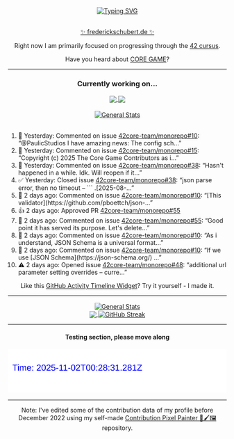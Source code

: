 <div align="center">
	<a href="https://git.io/typing-svg"><img src="https://readme-typing-svg.demolab.com?font=Fira+Code&size=30&pause=1000&color=70A5FD&background=1A1B27&center=true&vCenter=true&repeat=false&random=false&width=550&lines=%F0%9F%91%8B+Hello+World!+I'm+Freddy!+%F0%9F%96%96" alt="Typing SVG" /></a>
</div>
<br>
<div align="center">
	<p></p><a href="https://frederickschubert.de">✨ frederickschubert.de ✨</a></p>
	<p>Right now I am primarily focused on progressing through the <a href="https://github.com/FreddyMSchubert/42_cursus">42 cursus</a>.</p>
	<p>Have you heard about <a href="https://coregame.de/">CORE GAME</a>?</p>
</div>

<hr>

<div align="center">

### Currently working on...

<!-- [![current_repo](https://github-readme-stats.vercel.app/api/pin/?username=FreddyMSchubert&repo=Crafty_Concoctions&theme=tokyonight)](https://github.com/FreddyMSchubert/Crafty_Concoctions) -->

<div align="center">
	<a href="https://github.com/Reptudn/42_transcendence" target="_blank">
		<img align="center" src="https://github-readme-stats.vercel.app/api/pin/?username=Reptudn&repo=42_transcendence&theme=tokyonight" />
	</a>
	<a href="https://github.com/42core-team/monorepo" target="_blank">
		<img align="center" src="https://github-readme-stats.vercel.app/api/pin/?username=42core-team&repo=monorepo&theme=tokyonight" />
	</a>
</div>

<br>

<div align="center">
	<a href="https://github.com/FreddyMSchubert/42_cursus" target="_blank">
		<img align="center" src="https://github-readme-stats.vercel.app/api/pin/?username=FreddyMSchubert&repo=42_cursus&theme=tokyonight" alt="General Stats" />
	</a>
</div>

<br>

<div align="left">
<ol>
<!-- ACTIVITY:START -->
<li>💬 Yesterday: Commented on issue <a href="https://github.com/42core-team/monorepo/issues/10#issuecomment-3239177593">42core-team/monorepo#10</a>: “@PaulicStudios I have amazing news: The config sch…”</li>
<li>💬 Yesterday: Commented on issue <a href="https://github.com/42core-team/monorepo/issues/15#issuecomment-3239159770">42core-team/monorepo#15</a>: “Copyright (c) 2025 The Core Game Contributors as i…”</li>
<li>💬 Yesterday: Commented on issue <a href="https://github.com/42core-team/monorepo/issues/38#issuecomment-3239018569">42core-team/monorepo#38</a>: “Hasn't happened in a while. Idk. Will reopen if it…”</li>
<li>✅ Yesterday: Closed issue <a href="https://github.com/42core-team/monorepo/issues/38">42core-team/monorepo#38</a>: “json parse error, then no timeout – ``` .[2025-08-…”</li>
<li>💬 2 days ago: Commented on issue <a href="https://github.com/42core-team/monorepo/issues/10#issuecomment-3237663400">42core-team/monorepo#10</a>: “[This validator](https://github.com/pboettch/json-…”</li>
<li>👍 2 days ago: Approved PR <a href="https://github.com/42core-team/monorepo/pull/55">42core-team/monorepo#55</a></li>
<li>💬 2 days ago: Commented on issue <a href="https://github.com/42core-team/monorepo/pull/55#issuecomment-3237299208">42core-team/monorepo#55</a>: “Good point it has served its purpose. Let's delete…”</li>
<li>💬 2 days ago: Commented on issue <a href="https://github.com/42core-team/monorepo/issues/10#issuecomment-3237243188">42core-team/monorepo#10</a>: “As i understand, JSON Schema is a universal format…”</li>
<li>💬 2 days ago: Commented on issue <a href="https://github.com/42core-team/monorepo/issues/10#issuecomment-3235970151">42core-team/monorepo#10</a>: “If we use [JSON Schema](https://json-schema.org/) …”</li>
<li>⚠️ 2 days ago: Opened issue <a href="https://github.com/42core-team/monorepo/issues/48">42core-team/monorepo#48</a>: “additional url parameter setting overrides – curre…”</li>
<!-- ACTIVITY:END -->
</ol>
</div>

Like this [GitHub Activity Timeline Widget](https://github.com/FreddyMSchubert/github-activity-timeline)? Try it yourself - I made it.

<hr>

<div align="center">
	<a href="https://github.com/anuraghazra/github-readme-stats" target="_blank">
		<img height=200 align="center" src="https://github-readme-stats.vercel.app/api?username=FreddyMSchubert&show_icons=true&theme=tokyonight&card_width=650" alt="General Stats" />
	</a>
</div>

<div align="center">
	<a href="https://github.com/anuraghazra/github-readme-stats" target="_blank">
		<img height=200 align="center" src="https://github-readme-stats.vercel.app/api/top-langs/?username=FreddyMSchubert&layout=donut&theme=tokyonight&card_width=320">
	</a>
	<a href="https://github.com/DenverCoder1/github-readme-streak-stats" target="_blank">
		<img height=200 align="center" src="https://streak-stats.demolab.com?user=FreddyMSchubert&theme=tokyonight&date_format=j%20M%5B%20Y%5D&card_width=320&card_height=200&hide_total_contributions=true" alt="GitHub Streak" />
	</a>
</div>

<hr>

#### Testing section, please move along

![GitHub Defenders SVG](https://github.com/FreddyMSchubert/FreddyMSchubert/blob/github_defenders_output/output.svg)

<hr>

Note: I've edited some of the contribution data of my profile before December 2022 using my self-made [Contribution Pixel Painter 🎨🖌️🖼️](https://github.com/FreddyMSchubert/contribution-pixel-painter) repository.
